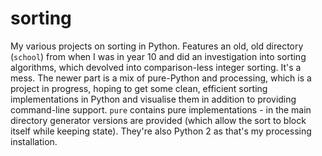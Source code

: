 # sorting
My various projects on sorting in Python. Features an old, old directory (`school`) from when I was in year 10 and did an investigation into sorting algorithms, which devolved into comparison-less integer sorting. It's a mess. The newer part is a mix of pure-Python and processing, which is a project in progress, hoping to get some clean, efficient sorting implementations in Python and visualise them in addition to providing command-line support. `pure` contains pure implementations - in the main directory generator versions are provided (which allow the sort to block itself while keeping state). They're also Python 2 as that's my processing installation.
